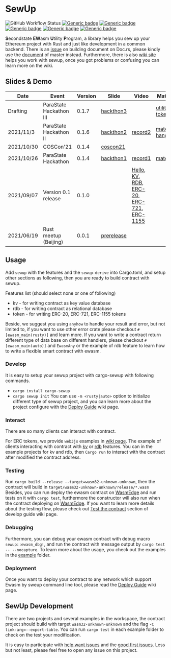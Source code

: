 # SewUp

![GitHub Workflow Status](https://img.shields.io/github/workflow/status/second-state/SewUp/CI)
[![Generic badge](https://img.shields.io/badge/sewup-0.1.5-green.svg)](https://crates.io/crates/sewup)
[![Generic badge](https://img.shields.io/badge/SewUpDoc-main-green.svg)](https://second-state.github.io/SewUp/sewup/)
[![Generic badge](https://img.shields.io/badge/sewup_derive-0.1.5-green.svg)](https://crates.io/crates/sewup-derive)
[![Generic badge](https://img.shields.io/badge/SewUpDeriveDoc-main-green.svg)](https://second-state.github.io/SewUp/sewup_derive/)
[![Generic badge](https://img.shields.io/badge/cargo_sewup-0.1.5-green.svg)](https://crates.io/crates/cargo-sewup)

**S**econdstate **EW**asm **U**tility **P**rogram, a library helps you sew up your Ethereum project with Rust and just like development in a common backend.
There is an [issue](https://github.com/second-state/SewUp/issues/116) on building document on Doc.rs, please kindly use the [document](https://second-state.github.io/SewUp/sewup/) of master instead.
Furthermore, there is also [wiki site](https://github.com/second-state/SewUp/wiki) helps you work with sewup, once you got problems or confusing you can learn more on the wiki.

## Slides & Demo
| Date       | Event                   | Version | Slide        | Video                                                 | Material                  |
|------------|-------------------------|---------|--------------|-------------------------------------------------------|---------------------------|
| Drafting   | ParaState Hackathon III | 0.1.7   | [hackthon3]  |                                                       | [utility token]           |
| 2021/11/3  | ParaState Hackathon II  | 0.1.6   | [hackthon2]  | [record2]                                             | [material][h2], [hangman] |
| 2021/10/30 | COSCon'21               | 0.1.4   | [coscon21]   |                                                       |                           |
| 2021/10/26 | ParaState Hackathon     | 0.1.4   | [hackthon1]  | [record1]                                             | [material][h1]            |
| 2021/09/07 | Version 0.1 release     | 0.1.0   |              | [Hello], [KV], [RDB], [ERC-20], [ERC-721], [ERC-1155] |                           |
| 2021/06/19 | Rust meetup (Beijing)   | 0.0.1   | [prerelease] |                                                       |                           |

[coscon21]: https://slides.com/yanganto/coscon21-writing-ewasm-contract-in-rust
[hackthon1]: https://slides.com/yanganto/ethereum-wasm-in-rust
[hackthon2]: https://slides.com/yanganto/key-value-storage-with-sewup
[hackthon3]: https://slides.com/yanganto/writing-ethereum-webassembly-in-rust-iii-utility-token-with-sewup
[record1]: https://www.youtube.com/watch?v=DaVg5WCM2LI
[record2]: https://youtu.be/XWeOALFPJQ0
[prerelease]: https://slides.com/yanganto/sewup
[Hello]: https://youtu.be/kbe3uuxkBNQ
[KV]: https://youtu.be/LUpYIFGG36s
[RDB]: https://youtu.be/sJLOcJRheIw
[ERC-20]: https://youtu.be/sVGEuNBY1dc
[ERC-721]: https://youtu.be/ivZIqnhOAfA
[ERC-1155]: https://youtu.be/BsbAFT5rNGw
[h1]: https://docs.google.com/document/d/1CTh3whx7jRtO4UQLqkp6S8w0fthVVHaDlhgfkAdDp8Q/edit?usp=sharing
[h2]: https://docs.google.com/document/d/1qNYOFK1uCZauAJ0ghBc_ykI4RDYncdB0hiQULj5kNow/edit?usp=sharing
[hangman]: https://github.com/second-state/sewup-kv-example
[utility token]: https://github.com/second-state/sewup-token-example


## Usage
Add `sewup` with the features and the `sewup-derive` into Cargo.toml, and setup other sections
as following, then you are ready to build contract with sewup.

Features list (should select none or one of following)
- kv - for writing contract as key value database
- rdb - for writing contract as relational database
- token - for writing ERC-20, ERC-721, ERC-1155 tokens

Beside, we suggest you using `anyhow` to handle your result and error, but not limited to,
if you want to use other error crate please checkout `#[ewasm_main(rusty)]` and learn more.
If you want to write a contract return different type of data base on different handlers,
please checkout `#[ewasm_main(auto)]` and `EwasmAny` or the example of rdb feature to learn
how to write a flexible smart contract with ewasm.

### Develop
It is easy to setup your sewup project with cargo-sewup with following commands.
- `cargo install cargo-sewup`
- `cargo sewup init`
You can use `-m <rusty|auto>` option to initialize different type of sewup project,
and you can learn more about the project configure with the [Deploy Guide](https://github.com/second-state/SewUp/wiki/Develop-Guide) wiki page.

### Interact
There are so many clients can interact with contract.

For ERC tokens, we provide `web3js` examples in [wiki page](https://github.com/second-state/SewUp/wiki/ERC-Testing).
The example of clients interacting with contract with [kv](https://github.com/second-state/SewUp/blob/main/examples/kv-contract/src/client.rs) or [rdb](https://github.com/second-state/SewUp/blob/main/examples/rdb-contract/src/client.rs) features.
You can in the example projects for kv and rdb, then `Cargo run` to interact with the contract after modified the contract address.

### Testing
Run `cargo build --release --target=wasm32-unknown-unknown`, then the contract will build in `target/wasm32-unknown-unknown/release/*.wasm`
Besides, you can run deploy the ewasm contract on [WasmEdge](https://github.com/WasmEdge/WasmEdge) and run tests on it with `cargo test`,
furthermore the constructor will also run when the contract deploying on [WasmEdge](https://github.com/WasmEdge/WasmEdge).
If you want to learn more details about the testing flow, please check out [Test the contract](https://github.com/second-state/SewUp/wiki/Develop-Guide#test-the-contract) section of develop guide wiki page.


### Debugging
Furthermore, you can debug your ewasm contract with debug macro `sewup::ewasm_dbg!`, and run the contract with message output by `cargo test -- --nocapture`.
To learn more about the usage, you check out the examples in the [example](./examples/) folder.

### Deployment
Once you want to deploy your contract to any network which support Ewasm by sweup command line tool, please read the [Deploy Guide](https://github.com/second-state/SewUp/wiki/Deploy-Guide) wiki page.

## SewUp Development
There are two projects and several examples in the workspace, the contract project should build with target
`wasm32-unknown-unknown` and the flag `-C link-arg=--export-table`.
You can run `cargo test` in each example folder to check on the test your modification.

It is easy to participate with [help want issues](https://github.com/second-state/SewUp/issues?q=is%3Aopen+is%3Aissue+label%3A%22help+wanted%22) and the [good first issues](https://github.com/second-state/SewUp/issues?q=is%3Aopen+is%3Aissue+label%3A%22good+first+issue%22).
Less but not least, please feel free to open any issue on this project.
